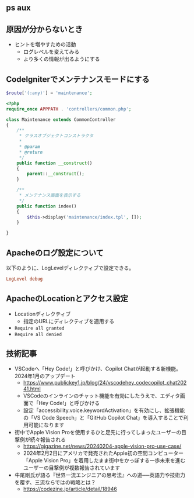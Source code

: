 ## ps aux

## 原因が分からないとき

- ヒントを増やすための活動
  - ログレベルを変えてみる
  - より多くの情報が出るようにする

## CodeIgniterでメンテナンスモードにする

```php
$route['(:any)'] = 'maintenance';
```

```php
<?php
require_once APPPATH . 'controllers/common.php';

class Maintenance extends CommonController
{
    /**
     * クラスオブジェクトコンストラクタ
     *
     * @param
     * @return
     */
    public function __construct()
    {
        parent::__construct();
    }

    /**
     * メンテナンス画面を表示する
     */
    public function index()
    {
        $this->display('maintenance/index.tpl', []);
    }

}
```

## Apacheのログ設定について

以下のように、LogLevelディレクティブで設定できる。

```conf
LogLevel debug
```

## ApacheのLocationとアクセス設定

- Locationディレクティブ
  - 指定のURLにディレクティブを適用する
- `Require all granted`
- `Require all denied`

## 技術記事

- VSCodeへ「Hey Code!」と呼びかけ、Copilot Chatが起動する新機能。2024年1月のアップデート
    - https://www.publickey1.jp/blog/24/vscodehey_codecopilot_chat20241.html
    - VSCodeのインラインのチャット機能を有効にしたうえで、エディタ画面で「Hey Code!」と呼びかける
    - 設定「accessibility.voice.keywordActivation」を有効にし、拡張機能の「VS Code Speech」と「GitHub Copilot Chat」を導入することで利用可能になります
- 街中でApple Vision Proを使用するひと足先に行ってしまったユーザーの目撃例が続々報告される
    - https://gigazine.net/news/20240204-apple-vision-pro-use-case/
    - 2024年2月2日にアメリカで発売されたApple初の空間コンピューター「Apple Vision Pro」を着用したまま街中をかっぽする一歩未来を進むユーザーの目撃例が複数報告されています
- 牛尾剛氏が語る『世界一流エンジニアの思考法』への道──英語力や技術力を覆す、三流ならではの戦略とは？
    - https://codezine.jp/article/detail/18946

